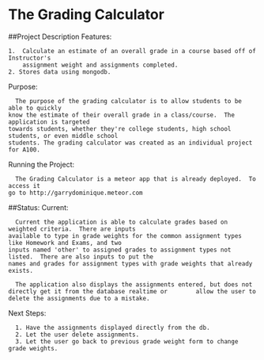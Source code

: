 # The Grading Calculator

##Project Description
  Features:
  
    1.  Calculate an estimate of an overall grade in a course based off of Instructor's 
        assignment weight and assignments completed.
    2. Stores data using mongodb.
  
  Purpose:
  
      The purpose of the grading calculator is to allow students to be able to quickly 
    know the estimate of their overall grade in a class/course.  The application is targeted 
    towards students, whether they're college students, high school students, or even middle school
    students. The grading calculator was created as an individual project for A100.
    
  
  Running the Project:
  
      The Grading Calculator is a meteor app that is already deployed.  To access it
    go to http://garrydominique.meteor.com
    
##Status:
  Current:
  
      Current the application is able to calculate grades based on weighted criteria.  There are inputs
    available to type in grade weights for the common assignment types like Homework and Exams, and two 
    inputs named 'other' to assigned grades to assignment types not listed.  There are also inputs to put the 
    names and grades for assignment types with grade weights that already exists.
    
      The application also displays the assignments entered, but does not directly get it from the database realtime or        allow the user to delete the assignments due to a mistake. 
  
  Next Steps:
  
      1. Have the assignments displayed directly from the db.
      2. Let the user delete assignments.
      3. Let the user go back to previous grade weight form to change grade weights.
